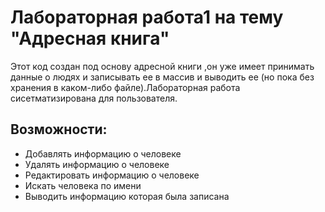 # Лабораторная работа1 на тему "Адресная книга"
  Этот код создан под основу адресной книги ,он уже имеет принимать данные о людях и записывать ее в массив и выводить ее (но пока без хранения в каком-либо файле).Лабораторная работа сисетматизирована для пользователя.
## Возможности:
- Добавлять информацию о человеке
- Удалять информацию о человеке
- Редактировать информацию о человеке
- Искать человека по имени
- Выводить информацию которая была записана
